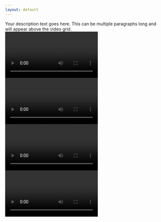 ```yaml
---
layout: default
---
```


<div class="description">
    Your description text goes here. This can be multiple paragraphs long and will appear above the video grid.
</div>

<div class="video-grid">
    <div class="video-item">
        <video controls>
            <source src="path/to/your/video1.mp4" type="video/mp4">
            Your browser does not support the video tag.
        </video>
    </div>
    <div class="video-item">
        <video controls>
            <source src="path/to/your/video2.mp4" type="video/mp4">
            Your browser does not support the video tag.
        </video>
    </div>
    <div class="video-item">
        <video controls>
            <source src="path/to/your/video3.mp4" type="video/mp4">
            Your browser does not support the video tag.
        </video>
    </div>
    <div class="video-item">
        <video controls>
            <source src="path/to/your/video4.mp4" type="video/mp4">
            Your browser does not support the video tag.
        </video>
    </div>
</div>
